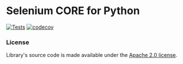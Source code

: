 # Selenium CORE for Python

[![Tests](https://github.com/Polmik/python-selenium-core/actions/workflows/tests.yml/badge.svg)](https://github.com/Polmik/python-selenium-core/actions/workflows/tests.yml)
[![codecov](https://codecov.io/gh/Polmik/python-selenium-core/branch/main/graph/badge.svg)](https://codecov.io/gh/Polmik/python-selenium-core)

### License
Library's source code is made available under the [Apache 2.0 license](https://github.com/Polmik/python-selenium-core/blob/main/LICENSE).
